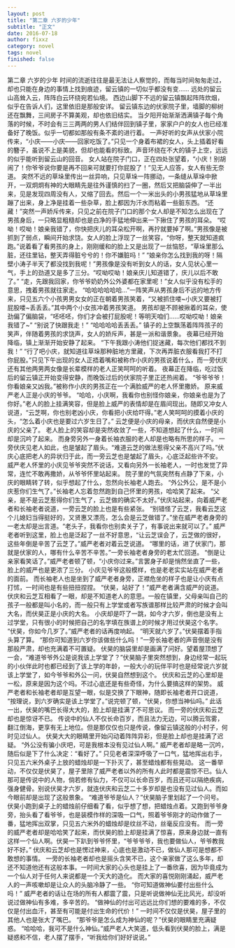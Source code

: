 ```yaml
---
layout: post
title: "第二章 六岁的少年"
subtitle: "正文"
date: 2016-07-18
author: fixxz
category: novel
tags: novel
finished: false
---
```


第二章  六岁的少年
时间的流逝往往是最无法让人察觉的，而每当时间匆匆走过，却也只能在身边的事情上找到痕迹，留云镇的一切似乎都没有变……
远处的留云山高耸入云，阵阵白云环绕宛若仙境。
西边山脚下不远的留云镇飘起阵阵炊烟，似乎在告诉人们，这里依旧是那般安详。
留云镇东边的伏家院子里，墙脚的柳树还在飘舞，三间房子不算美观，却也依旧结实。
当夕阳开始渐渐洒满镇子每个角落的时候，不时会有三三两两的男人们结伴回到镇子里，家家户户的女人也已经准备好了晚饭。似乎一切都如那般有条不紊的进行着。
一声好听的女声从伏家小院传来，“小庆——小庆——回家吃饭了。”只见一个身着布裙的女人，头上插着好看的簪子，虽说不上是美貌，但却也能看的标致。声音环绕在不大的镇子上空，远远的似乎能听到留云山的回音。
女人站在院子门口，正在四处张望着，“小庆！别胡闹了！你爷爷说你要是再不回来可就要打你屁股了！”见无人应答，女人有些无奈道。
突然不远的草垛里传出一丝异响，只见草垛一阵挪动，一条缝从草垛中掀开，一双炯炯有神的大眼睛先是往外谨慎的扫了一圈，然后又把脑袋伸了一半出来，见是发现四周没有人，又缩了回去。然后一个一米出头的小男孩猛地从草垛里蹦了出来，身上净是挂着一些杂草，脸上都因为汗水而粘着一些脏东西。
“还藏！”突然一声娇斥传来，只见之前在院子门口的那个女人却是不知怎么出现在了男孩身后，一只略显粗糙却也是白净的手猛地伸出来一下揪住了男孩的耳朵。
“哎呦！哎呦！娘亲我错了，你快把庆儿的耳朵松开啊，再拧就要掉了啊。”男孩像是被抓到了弱点，瞬间开始求饶。女人的脸上浮现了一丝笑容，“你呀，整天就知道疯跑。”说着看了看男孩的身上，刚刚缓和的脸上又是出现了一丝恼怒，“草垛里那么脏，还往里钻，整天弄得脏兮兮的！你不嫌脏吗！”
“娘亲你怎么找到我的呀！隔壁小涛子半天了都没找到我呢！”男孩像是没有听到女人的话，女人见状心里一气，手上的劲道又是多了三分。“哎呦哎呦！娘亲庆儿知道错了，庆儿以后不敢了。”
“走，先跟我回家，你爷爷奶奶外公外婆都在家里呢！”女人似乎没有松手的意思，拽着男孩就往家走。
“哈哈哈哈哈哈…”一阵笑声从男孩身后不远的地方传来，只见五六个小孩男男女女的正在朝着男孩笑着，“又被抓住喽~小庆又要被打屁股喽~丢丢丢。”其中两个小女孩冲着男孩笑道。
男孩却是不顾被揪着的耳朵，使劲偏了偏脑袋，“呸呸呸，你们才会被打屁股呢！等明天咱们……哎呦哎呦！娘亲我错了~”
“别说了快跟我走！”
“哈哈哈哈丢丢丢。”
镇子的上空飘荡着阵阵孩子的笑声，伴随着男孩的求饶声，女人的娇斥声，甚是一派和谐景象。
夜幕已经开始降临，镇上渐渐开始安静了起来。
“下午我跟小涛他们捉迷藏，每次他们都找不到我！”
“行了吧小庆，就知道往草垛那种脏地方里藏，下次再弄脏衣服看我打不打你屁股。”只见下午出现的女人正捂着嘴和被称作小庆的男孩说着什么，而一旁伏庆还有其他两男两女像是长辈模样的老人正笑呵呵的听着。
夜幕正在降临，吃过饭后的留云镇正开始变得安静，而晚饭过后的伏家院子里正还热闹着。
“爷爷爷爷！你看娘亲又凶我。”被称作小庆的男孩正在一个满脸威严的老人怀里撒娇。
原来威严老人正是小庆的爷爷。
“哈哈，小庆啊，我看你也别怪你娘亲，你娘亲也是为了你好。”老人的脸上挂满笑容，但是脸上威严的表情却是在眉间现出。随即又冲女人说道，“云芝啊，你也别老凶小庆，你看把小庆给吓得。”老人笑呵呵的摸着小庆的头，“怎么着小庆也是要过六岁生日了。”
云芝便是小庆的母亲，而伏庆自然便是小庆的父亲了。
老人脸上的笑容却是突然收敛了一些，不知道想起了什么，一时间却是沉吟了起来。
而身旁另外一身着长袖衣服的老人却是也略有所思的样子。
一旁伏庆见老人如此，也是皱起了眉头。“难道云芝的做法惹得父亲不高兴了吗。”伏庆心底把老人的异状归于此，而一旁云芝也是皱起了眉头，心底泛起些许不安。
威严老人怀里的小庆见爷爷突然不说话，又看向另外一长袖老人，一时也发觉了异常，连忙不敢再撒娇，从爷爷怀里站起来。
院子里的气氛突然有点静了下来，小庆的眼睛转了转，似乎想起了什么，忽然向长袖老人跑去。
“外公外公，是不是小庆惹你们生气了。”长袖老人忘着忽然跑到自己怀里的男孩，哈哈笑了起来。
“父亲，是不是云芝惹得你们生气了，云芝做的确实不太好。”伏庆站起来，向着威严老者和长袖老者说道，一旁云芝的脸上也是有些紧张。
“别错怪了云芝，我看云芝这个儿媳妇当得挺好的，又贤惠又漂亮，怎么会是云芝做错了。”坐在威严老者身旁的一老太却是出言道。“老头子，我看你也别卖关子了，有事说出来就可以了。”
威严老者听到这里，脸上也是泛起了一丝不好意思，“让云芝误会了，云芝做的很好，这些年倒是辛苦了云芝了。”威严老者对着云芝说道。
“哪里的话，进了伏家门，那就是伏家的人，哪有什么辛苦不辛苦。”一旁长袖老者身旁的老太忙回道。
“倒是让亲家看笑话了。”威严老者顿了顿，“小庆你过来。”言罢身子却是悄然坐直了一些，脸上的威严也是更浓了三分。
小庆见爷爷这般模样，也是老老实实站在威严老者的面前。
而长袖老人也是坐到了威严老者身旁，正襟危坐的样子也是让小庆有点打怵，一时间也是有些扭扭捏捏。
“伏昊，站好了！”威严老者满含威严的说道。
伏庆和云芝互相看了一眼，却是不知道老人的意思。一般在镇里，父母亲叫自己的孩子一般都是叫小名的，而一般只有上学堂或者写族谱那样比较严肃的时候才会叫大名，而伏昊正是小庆的大名。
小庆却是吓了一跳，如今才六岁，倒也是没有上过学堂，只有很小的时候把自己的名字填在族谱上的时候才用过伏昊这个名字。
“伏昊，你如今几岁了。”威严老者的话再度响起。
“明天就六岁了。”伏昊摆着手指头算了算。
“那你可知道到六岁你该做些什么吗！”一旁长袖老者的声音倒是没有那般严肃，却也充满着不可置疑。
伏昊的脑袋里却是画满了问好。望着屋顶想了一会，“难道爷爷外公是说我该上学堂了？”伏昊脑子里突然想到，身边经常一起玩的小伙伴此时也都已经到了该上学的年龄，一般大小的玩伴平时也是经常说六岁就该上学堂了，如今爷爷和外公一问，伏昊自然想到这个。
伏庆和云芝的心里却是一松，原来是因为这个吗。不过心底还是有些奇怪，为什么要搞这样的架势。
威严老者和长袖老者却是互望一眼，似是交换了下眼神，随即长袖老者开口说道，
“按理说，到六岁确实是该上学堂了。”说完顿了顿，“伏昊，你想当神仙吗。”
此话一出，伏昊的嘴巴长得大大的，脸上却是挂满了不可思议。
而一旁的伏庆和云芝却也是惊讶不已。
传说中的仙人不仅长命百岁，而且法力无边，可以腾云驾雾，翻江倒海，更享有无上地位。但是那仅仅也只是传说，像留云镇这般的小村子，何时见过仙人。
伏昊大大的眼睛里开始闪动着阵阵异彩，但是脸上却也是挂满了迟疑。
“外公没有骗小庆吧，可是我根本没有见过仙人啊。”
威严老者却是略一沉吟，随后似是下了什么决定：“看好了。”
只见老者深深呼吸了一口气，猛地挥出右手，只见五六米外桌子上放的蜡烛却是一下扑灭了，甚至蜡烛都有些晃动。
这一番举动，不仅仅是伏昊了，屋子里除了威严老者以外的所有人此时都是震惊不已。仙人那可是传说中的人物，倘若修有仙力，不仅可以长命百岁，而且还可以隔绝疾病，强身健骨。别说伏昊才六岁，就连伏庆和云芝二十多岁却是也没有见过仙人。而如今眼前却是出现了这般景象。
“难道爷爷是仙人？”伏昊脑子里划起了一个问号。伏昊小跑到桌子上的蜡烛前仔细看了看，似乎想了想，把蜡烛点着。又跑到爷爷身旁，抬头看了看爷爷，也是装模作样的深吸一口气，照着爷爷刚才的动作做了一番，猛地挥出双掌，只见五六米外的蜡烛却是纹丝不动，丝毫反应没有。
而一旁的威严老者却是哈哈笑了起来，而伏昊的脸上却是挂满了惊喜，原来身边就一直有这样一个仙人啊。伏昊一下趴到爷爷怀里，“爷爷爷爷，我也要做仙人，爷爷教我好不好。”
伏庆和云芝却也是愣过神来，心底也是激动不已，做仙人那可是想都不敢想的事情。
一旁的长袖老者却也是摇头含笑不已，这个亲家做了这么多年，却还不知道他还有这般本事。一时间大家的心头也是挂上了一番欣喜，因为毕竟成为一个仙人对于任何人来说都是一个天大的造化。
而大家的喜悦刚刚涌起，威严老人的一声咳嗽却是让众人的头脑冷静了一些。
“你可知道做神仙要付出些什么吗！”
威严老者的话让在场的所有人都震了震，只是听说做神仙无比风光，却没听说过做神仙有多难，多辛苦的。
“做神仙的付出可远远比你们想的要难的多，不仅仅是付出血汗，甚至有可能是付出生命的代价！”
一时间不仅仅是伏昊，屋子里的其他人也是张大了嘴巴。
“那爷爷是怎么成为神仙的呢？”伏昊的眼睛里充满疑惑。
“哈哈哈，我可不是什么神仙。”威严老人大笑道，低头看到伏昊的脸上，满是疑惑和不信，老人摆了摆手，“听我给你们好好说说。”



